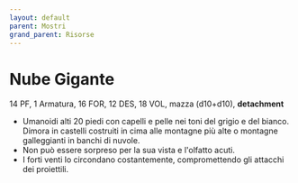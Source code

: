 ```yaml
---
layout: default
parent: Mostri
grand_parent: Risorse
---
```


# Nube Gigante

14 PF, 1 Armatura, 16 FOR, 12 DES, 18 VOL, mazza (d10+d10), __detachment__

- Umanoidi alti 20 piedi con capelli e pelle nei toni del grigio e del bianco. Dimora in castelli costruiti in cima alle montagne più alte o montagne galleggianti in banchi di nuvole.
- Non può essere sorpreso per la sua vista e l'olfatto acuti.
- I forti venti lo circondano costantemente, compromettendo gli attacchi dei proiettili.